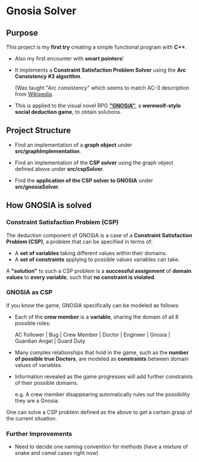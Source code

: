 # **Gnosia Solver**

## **Purpose**

This project is my **first try** creating a simple functional program with ***C++***.

* Also my first encounter with **smart pointers**!

* It implements a **Constraint Satisfaction Problem Solver** using the **Arc Consistency #3 algorithm**.

    (Was taught "Arc consistency" which seems to match AC-3 description from [Wikipedia](https://en.wikipedia.org/wiki/AC-3_algorithm).

* This is applied to the visual novel RPG [**"GNOSIA"**](https://www.gnosia-game.com/), a **werewolf-style social deduction game**, to obtain solutions.

## **Project Structure**
* Find an implementation of a **graph object** under **src/graphImplementation**.

* Find an implementation of the **CSP solver** using the graph object defined above under **src/cspSolver**.

* Find the **application of the CSP solver to GNOSIA** under **src/gnosiaSolver**.

## **How GNOSIA is solved**

### Constraint Satisfaction Problem (CSP)
The deduction component of GNOSIA is a case of a **Constraint Satisfaction Problem (CSP)**, a problem that can be specified in terms of:

* A **set of variables** taking different values within their domains.
* A **set of constraints** applying to possible values variables can take.

A **"solution"** to such a CSP problem is a **successful assignment** of **domain values** to **every variable**, such that **no constraint is violated**.

### GNOSIA as CSP
If you know the game, GNOSIA specifically can be modeled as follows:
* Each of the **crew member** is a **variable**, sharing the domain of all 8 possible roles:
    
    AC Follower | Bug | Crew Member | Doctor | Engineer | Gnosia | Guardian Angel | Guard Duty

* Many complex relationships that hold in the game, such as the **number of possible true Doctors**, are modeled as **constraints** between domain values of variables.

* Information revealed as the game progresses will add further constraints of their possible domains.

    e.g. A crew member disappearing automatically rules out the possibility they are a Gnosia.

One can solve a CSP problem defined as the above to get a certain grasp of the current situation.

### Further Improvements
* Need to decide one naming convention for methods (have a mixture of snake and camel cases right now)
